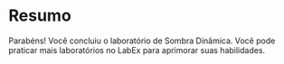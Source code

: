 # Resumo

Parabéns! Você concluiu o laboratório de Sombra Dinâmica. Você pode praticar mais laboratórios no LabEx para aprimorar suas habilidades.
